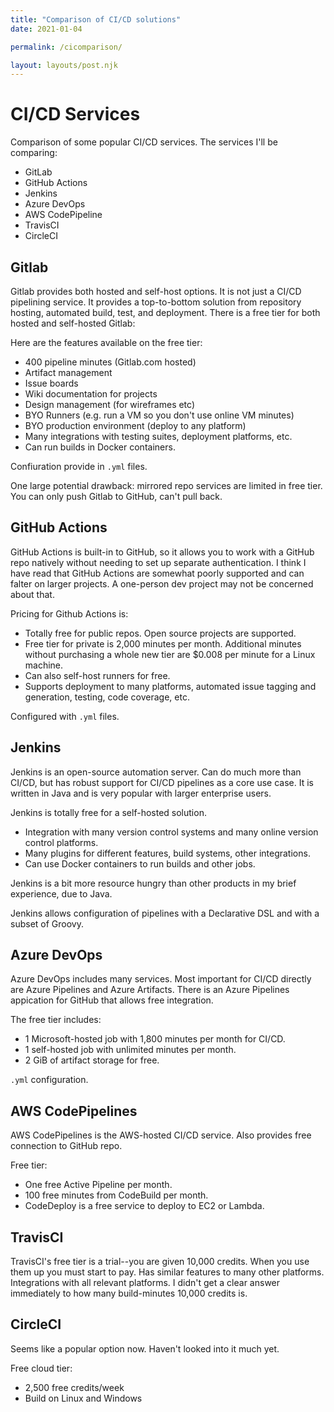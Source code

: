 ```yaml
---
title: "Comparison of CI/CD solutions"
date: 2021-01-04

permalink: /cicomparison/

layout: layouts/post.njk
---
```


# CI/CD Services

Comparison of some popular CI/CD services. The services I'll be comparing:

* GitLab
* GitHub Actions
* Jenkins
* Azure DevOps
* AWS CodePipeline
* TravisCI
* CircleCI

## Gitlab

Gitlab provides both hosted and self-host options. It is not just a CI/CD pipelining service. It provides a top-to-bottom solution from repository hosting, automated build, test, and deployment. There is a free tier for both hosted and self-hosted Gitlab:

Here are the features available on the free tier:
* 400 pipeline minutes (Gitlab.com hosted)
* Artifact management
* Issue boards
* Wiki documentation for projects
* Design management (for wireframes etc)
* BYO Runners (e.g. run a VM so you don't use online VM minutes)
* BYO production environment (deploy to any platform)
* Many integrations with testing suites, deployment platforms, etc.
* Can run builds in Docker containers.

Confiuration provide in `.yml` files. 

One large potential drawback: mirrored repo services are limited in free tier. You can only push Gitlab to GitHub, can't pull back.

## GitHub Actions

GitHub Actions is built-in to GitHub, so it allows you to work with a GitHub repo natively without needing to set up separate authentication. I think I have read that GitHub Actions are somewhat poorly supported and can falter on larger projects. A one-person dev project may not be concerned about that.

Pricing for Github Actions is:
* Totally free for public repos. Open source projects are supported.
* Free tier for private is 2,000 minutes per month. Additional minutes without purchasing a whole new tier are $0.008 per minute for a Linux machine.
* Can also self-host runners for free.
* Supports deployment to many platforms, automated issue tagging and generation, testing, code coverage, etc.

Configured with `.yml` files.

## Jenkins

Jenkins is an open-source automation server. Can do much more than CI/CD, but has robust support for CI/CD pipelines as a core use case. It is written in Java and is very popular with larger enterprise users.

Jenkins is totally free for a self-hosted solution.
* Integration with many version control systems and many online version control platforms.
* Many plugins for different features, build systems, other integrations.
* Can use Docker containers to run builds and other jobs.

Jenkins is a bit more resource hungry than other products in my brief experience, due to Java.

Jenkins allows configuration of pipelines with a Declarative DSL and with a subset of Groovy.

## Azure DevOps

Azure DevOps includes many services. Most important for CI/CD directly are Azure Pipelines and Azure Artifacts. There is an Azure Pipelines appication for GitHub that allows free integration.

The free tier includes:
* 1 Microsoft-hosted job with 1,800 minutes per month for CI/CD.
* 1 self-hosted job with unlimited minutes per month.
* 2 GiB of artifact storage for free.

`.yml` configuration.

## AWS CodePipelines

AWS CodePipelines is the AWS-hosted CI/CD service. Also provides free connection to GitHub repo.

Free tier:
* One free Active Pipeline per month.
* 100 free minutes from CodeBuild per month.
* CodeDeploy is a free service to deploy to EC2 or Lambda.

## TravisCI

TravisCI's free tier is a trial--you are given 10,000 credits. When you use them up you must start to pay. Has similar features to many other platforms. Integrations with all relevant platforms. I didn't get a clear answer immediately to how many build-minutes 10,000 credits is.

## CircleCI

Seems like a popular option now. Haven't looked into it much yet.

Free cloud tier:
* 2,500 free credits/week
* Build on Linux and Windows
